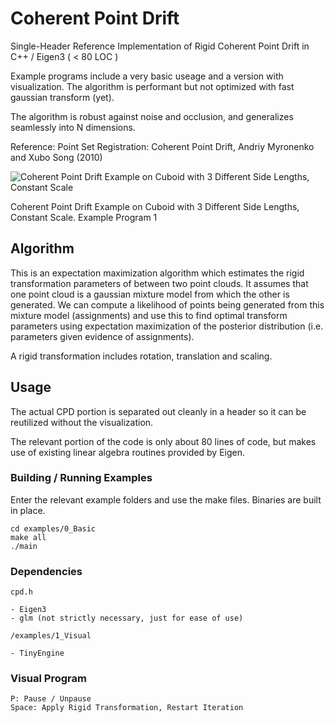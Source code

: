 # Coherent Point Drift

Single-Header Reference Implementation of Rigid Coherent Point Drift in C++ / Eigen3  ( < 80 LOC )

Example programs include a very basic useage and a version with visualization. The algorithm is performant but not optimized with fast gaussian transform (yet).

The algorithm is robust against noise and occlusion, and generalizes seamlessly into N dimensions.

Reference: Point Set Registration: Coherent Point Drift, Andriy Myronenko and Xubo Song (2010)

![Coherent Point Drift Example on Cuboid with 3 Different Side Lengths, Constant Scale](https://github.com/weigert/CoherentPointDrift/blob/master/screenshots/cpd.gif)

Coherent Point Drift Example on Cuboid with 3 Different Side Lengths, Constant Scale. Example Program 1

## Algorithm

This is an expectation maximization algorithm which estimates the rigid transformation parameters of between two point clouds. It assumes that one point cloud is a gaussian mixture model from which the other is generated. We can compute a likelihood of points being generated from this mixture model (assignments) and use this to find optimal transform parameters using expectation maximization of the posterior distribution (i.e. parameters given evidence of assignments).

A rigid transformation includes rotation, translation and scaling.

## Usage

The actual CPD portion is separated out cleanly in a header so it can be reutilized without the visualization.

The relevant portion of the code is only about 80 lines of code, but makes use of existing linear algebra routines provided by Eigen.

### Building / Running Examples

Enter the relevant example folders and use the make files. Binaries are built in place.

    cd examples/0_Basic
    make all
    ./main

### Dependencies

`cpd.h`

    - Eigen3
    - glm (not strictly necessary, just for ease of use)

`/examples/1_Visual`

    - TinyEngine

### Visual Program

    P: Pause / Unpause
    Space: Apply Rigid Transformation, Restart Iteration
